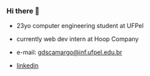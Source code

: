 ### Hi there 👋
- 23yo computer engineering student at UFPel

- currently web dev intern at Hoop Company

- e-mail: gdscamargo@inf.ufpel.edu.br

- [linkedin](https://www.linkedin.com/in/guilhermedscamargo/)
